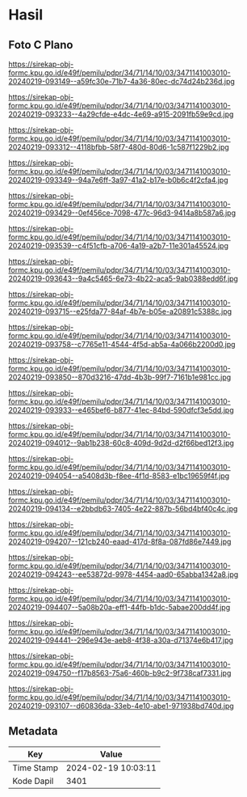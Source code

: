 # Hasil

## Foto C Plano

https://sirekap-obj-formc.kpu.go.id/e49f/pemilu/pdpr/34/71/14/10/03/3471141003010-20240219-093149--a59fc30e-71b7-4a36-80ec-dc74d24b236d.jpg

https://sirekap-obj-formc.kpu.go.id/e49f/pemilu/pdpr/34/71/14/10/03/3471141003010-20240219-093233--4a29cfde-e4dc-4e69-a915-2091fb59e9cd.jpg

https://sirekap-obj-formc.kpu.go.id/e49f/pemilu/pdpr/34/71/14/10/03/3471141003010-20240219-093312--4118bfbb-58f7-480d-80d6-1c587f1229b2.jpg

https://sirekap-obj-formc.kpu.go.id/e49f/pemilu/pdpr/34/71/14/10/03/3471141003010-20240219-093349--94a7e6ff-3a97-41a2-b17e-b0b6c4f2cfa4.jpg

https://sirekap-obj-formc.kpu.go.id/e49f/pemilu/pdpr/34/71/14/10/03/3471141003010-20240219-093429--0ef456ce-7098-477c-96d3-9414a8b587a6.jpg

https://sirekap-obj-formc.kpu.go.id/e49f/pemilu/pdpr/34/71/14/10/03/3471141003010-20240219-093539--c4f51cfb-a706-4a19-a2b7-11e301a45524.jpg

https://sirekap-obj-formc.kpu.go.id/e49f/pemilu/pdpr/34/71/14/10/03/3471141003010-20240219-093643--9a4c5465-6e73-4b22-aca5-9ab0388edd6f.jpg

https://sirekap-obj-formc.kpu.go.id/e49f/pemilu/pdpr/34/71/14/10/03/3471141003010-20240219-093715--e25fda77-84af-4b7e-b05e-a20891c5388c.jpg

https://sirekap-obj-formc.kpu.go.id/e49f/pemilu/pdpr/34/71/14/10/03/3471141003010-20240219-093758--c7765e11-4544-4f5d-ab5a-4a066b2200d0.jpg

https://sirekap-obj-formc.kpu.go.id/e49f/pemilu/pdpr/34/71/14/10/03/3471141003010-20240219-093850--870d3216-47dd-4b3b-99f7-7161b1e981cc.jpg

https://sirekap-obj-formc.kpu.go.id/e49f/pemilu/pdpr/34/71/14/10/03/3471141003010-20240219-093933--e465bef6-b877-41ec-84bd-590dfcf3e5dd.jpg

https://sirekap-obj-formc.kpu.go.id/e49f/pemilu/pdpr/34/71/14/10/03/3471141003010-20240219-094012--9ab1b238-60c8-409d-9d2d-d2f66bed12f3.jpg

https://sirekap-obj-formc.kpu.go.id/e49f/pemilu/pdpr/34/71/14/10/03/3471141003010-20240219-094054--a5408d3b-f8ee-4f1d-8583-e1bc19659f4f.jpg

https://sirekap-obj-formc.kpu.go.id/e49f/pemilu/pdpr/34/71/14/10/03/3471141003010-20240219-094134--e2bbdb63-7405-4e22-887b-56bd4bf40c4c.jpg

https://sirekap-obj-formc.kpu.go.id/e49f/pemilu/pdpr/34/71/14/10/03/3471141003010-20240219-094207--121cb240-eaad-417d-8f8a-087fd86e7449.jpg

https://sirekap-obj-formc.kpu.go.id/e49f/pemilu/pdpr/34/71/14/10/03/3471141003010-20240219-094243--ee53872d-9978-4454-aad0-65abba1342a8.jpg

https://sirekap-obj-formc.kpu.go.id/e49f/pemilu/pdpr/34/71/14/10/03/3471141003010-20240219-094407--5a08b20a-eff1-44fb-b1dc-5abae200dd4f.jpg

https://sirekap-obj-formc.kpu.go.id/e49f/pemilu/pdpr/34/71/14/10/03/3471141003010-20240219-094441--296e943e-aeb8-4f38-a30a-d71374e6b417.jpg

https://sirekap-obj-formc.kpu.go.id/e49f/pemilu/pdpr/34/71/14/10/03/3471141003010-20240219-094750--f17b8563-75a6-460b-b9c2-9f738caf7331.jpg

https://sirekap-obj-formc.kpu.go.id/e49f/pemilu/pdpr/34/71/14/10/03/3471141003010-20240219-093107--d60836da-33eb-4e10-abe1-971938bd740d.jpg


## Metadata

| Key        | Value               |
| ---------- | ------------------- |
| Time Stamp | 2024-02-19 10:03:11 |
| Kode Dapil | 3401                |



